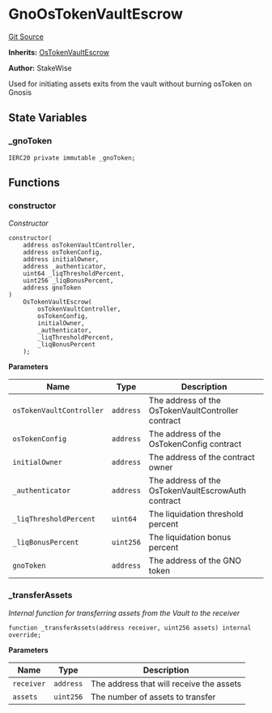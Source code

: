 # GnoOsTokenVaultEscrow
[Git Source](https://github.com/stakewise/v3-core/blob/c4059a64871829ca60ea58f054baf8eb13d3572a/contracts/tokens/GnoOsTokenVaultEscrow.sol)

**Inherits:**
[OsTokenVaultEscrow](/contracts/tokens/OsTokenVaultEscrow.sol/abstract.OsTokenVaultEscrow.md)

**Author:**
StakeWise

Used for initiating assets exits from the vault without burning osToken on Gnosis


## State Variables
### _gnoToken

```solidity
IERC20 private immutable _gnoToken;
```


## Functions
### constructor

*Constructor*


```solidity
constructor(
    address osTokenVaultController,
    address osTokenConfig,
    address initialOwner,
    address _authenticator,
    uint64 _liqThresholdPercent,
    uint256 _liqBonusPercent,
    address gnoToken
)
    OsTokenVaultEscrow(
        osTokenVaultController,
        osTokenConfig,
        initialOwner,
        _authenticator,
        _liqThresholdPercent,
        _liqBonusPercent
    );
```
**Parameters**

|Name|Type|Description|
|----|----|-----------|
|`osTokenVaultController`|`address`|The address of the OsTokenVaultController contract|
|`osTokenConfig`|`address`|The address of the OsTokenConfig contract|
|`initialOwner`|`address`|The address of the contract owner|
|`_authenticator`|`address`|The address of the OsTokenVaultEscrowAuth contract|
|`_liqThresholdPercent`|`uint64`|The liquidation threshold percent|
|`_liqBonusPercent`|`uint256`|The liquidation bonus percent|
|`gnoToken`|`address`|The address of the GNO token|


### _transferAssets

*Internal function for transferring assets from the Vault to the receiver*


```solidity
function _transferAssets(address receiver, uint256 assets) internal override;
```
**Parameters**

|Name|Type|Description|
|----|----|-----------|
|`receiver`|`address`|The address that will receive the assets|
|`assets`|`uint256`|The number of assets to transfer|


